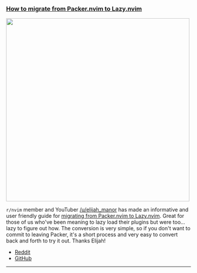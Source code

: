 <h3 id="guide-packer.nvim-to-lazy.nvim">
  <a href="#guide-packer.nvim-to-lazy.nvim">
    <span class="icon-text">
      <span class="icon">
        <i class="fa-solid fa-lightbulb"></i>
      </span>
      </span>
      <span>How to migrate from Packer.nvim to Lazy.nvim</span>
    </a>
  </h3>
</h3>

<a href="https://www.youtube.com/watch?v=aqlxqpHs-aQ"><img width=500 src="https://user-images.githubusercontent.com/23170004/211713477-f5e36939-8875-4be3-a7d1-22fb3ad5558f.png"></a>

`r/nvim` member and YouTuber [/u/elijah_manor](https://www.reddit.com/user/elijah_manor/) has made an informative and 
user friendly guide for [migrating from Packer.nvim to Lazy.nvim](https://www.youtube.com/watch?v=aqlxqpHs-aQ). Great 
for those of us who've been meaning to lazy load their plugins but were too… lazy to figure out how. The conversion is 
very simple, so if you don't want to commit to leaving Packer, it's a short process and very easy to convert back and 
forth to try it out. Thanks Elijah!

- [Reddit](https://www.reddit.com/r/neovim/comments/107i12v/migrating_from_packernvim_to_lazynvim/)
- [GitHub](https://github.com/folke/lazy.nvim)

---
